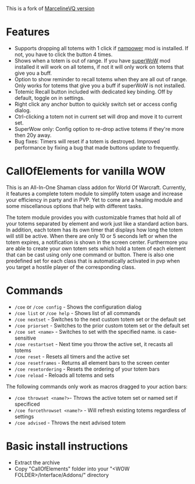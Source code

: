 This is a fork of [MarcelineVQ version](https://github.com/MarcelineVQ/CallOfElements)

# Features
* Supports dropping all totems with 1 click if [nampower](https://gitea.com/avitasia/nampower) mod is installed. If not, you have to click the button 4 times.
* Shows when a totem is out of range. If you have [superWoW](https://github.com/balakethelock/SuperWoW) mod installed it will work on all totems, if not it will only work on totems that give you a buff.
* Option to show reminder to recall totems when they are all out of range. Only works for totems that give you a buff if superWoW is not installed.
* Totemic Recall button included with dedicated key binding. Off by default, toggle on in settings.
* Right click any anchor button to quickly switch set or access config dialog.
* Ctrl-clicking a totem not in current set will drop and move it to current set.
* SuperWow only: Config option to re-drop active totems if they're more then 20y away.
* Bug fixes: Timers will reset if a totem is destroyed. Improved performance by fixing a bug that made buttons update to frequently.

# CallOfElements for vanilla WOW

This is an All-In-One Shaman class addon for World Of Warcraft.
Currently, it features a complete totem module to simplify totem usage
and increase your efficiency in party and in PVP.
Yet to come are a healing module and some miscellanous options that
help with different tasks.

The totem module provides you with customizable frames that hold all
of your totems separated by element and work just like a standard action bars. 
In addition, each totem has its own timer that displays how long the totem 
will still be active. When there are only 10 or 5 seconds left or when
the totem expires, a notification is shown in the screen center.
Furthermore you are able to create your own totem sets which hold a totem
of each element that can be cast using only one command or button. 
There is also one predefined set for each class that is automatically 
activated in pvp when you target a hostile player of the corresponding class. 

# Commands

* `/coe` or `/coe config` - Shows the configuration dialog
* `/coe list` or `/coe help` - Shows list of all commands
* `/coe nextset` - Switches to the next custom totem set or the default set
* `/coe priorset` - Switches to the prior custom totem set or the default set
* `/coe set <name>` - Switches to set with the specified name. <name> is case-sensitive
* `/coe restartset` - Next time you throw the active set, it recasts all totems
* `/coe reset` - Resets all timers and the active set
* `/coe resetframes` - Returns all element bars to the screen center
* `/coe resetordering` - Resets the ordering of your totem bars
* `/coe reload` - Reloads all totems and sets

The following commands only work as macros dragged to your action bars:
* `/coe throwset <name?>`- Throws the active totem set or named set if specificed
* `/coe forcethrowset <name?>` - Will refresh existing totems regardless of settings
* `/coe advised` - Throws the next advised totem

# Basic install instructions

- Extract the archive
- Copy "CallOfElements" folder into your "\<WOW FOLDER>/Interface/Addons/" directory

